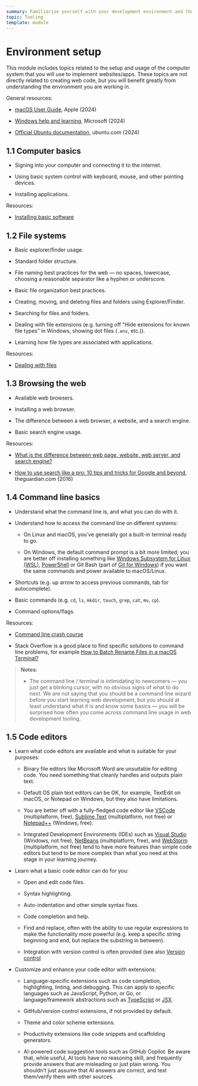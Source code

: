 ```yaml
---
summary: Familiarize yourself with your development environment and the tools you'll use to build websites.
topic: Tooling
template: module
---
```


# Environment setup

This module includes topics related to the setup and usage of the computer system that you will use to implement websites/apps. These topics are not directly related to creating web code, but you will benefit greatly from understanding the environment you are working in.

General resources:

- [macOS User Guide](https://support.apple.com/guide/mac-help/mchld1690538/mac), Apple (2024)

- [Windows help and learning](https://support.microsoft.com/windows), Microsoft (2024)

- [Official Ubuntu documentation](https://help.ubuntu.com/), ubuntu.com (2024)

## 1.1 Computer basics

- Signing into your computer and connecting it to the internet.

- Using basic system control with keyboard, mouse, and other pointing devices.

- Installing applications.

Resources:

- [Installing basic software](https://developer.mozilla.org/docs/Learn/Getting_started_with_the_web/Installing_basic_software)

## 1.2 File systems

- Basic explorer/finder usage.

- Standard folder structure.

- File naming best practices for the web — no spaces, lowercase, choosing a reasonable separator like a hyphen or underscore.

- Basic file organization best practices.

- Creating, moving, and deleting files and folders using Explorer/Finder.

- Searching for files and folders.

- Dealing with file extensions (e.g. turning off "Hide extensions for known file types" in Windows, showing dot files (`.env`, etc.)).

- Learning how file types are associated with applications.

Resources:

- [Dealing with files](https://developer.mozilla.org/docs/Learn/Getting_started_with_the_web/Dealing_with_files)

## 1.3 Browsing the web

- Available web browsers.

- Installing a web browser.

- The difference between a web browser, a website, and a search engine.

- Basic search engine usage.

Resources:

- [What is the difference between web page, website, web server, and search engine?](https://developer.mozilla.org/docs/Learn/Common_questions/Web_mechanics/Pages_sites_servers_and_search_engines)

- [How to use search like a pro: 10 tips and tricks for Google and beyond](https://www.theguardian.com/technology/2016/jan/15/how-to-use-search-like-a-pro-10-tips-and-tricks-for-google-and-beyond), theguardian.com (2016)

## 1.4 Command line basics

- Understand what the command line is, and what you can do with it.

- Understand how to access the command line on different systems:

  - On Linux and macOS, you've generally got a built-in terminal ready to go.

  - On Windows, the default command prompt is a bit more limited; you are better off installing something like [Windows Subsystem for Linux (WSL)](https://learn.microsoft.com/windows/wsl/), [PowerShell](https://learn.microsoft.com/powershell/scripting/install/installing-powershell-on-windows?view=powershell-7.3) or Git Bash (part of [Git for Windows](https://gitforwindows.org/)) if you want the same commands and power available to macOS/Linux.

- Shortcuts (e.g. up arrow to access previous commands, tab for autocomplete).

- Basic commands (e.g. `cd`, `ls`, `mkdir`, `touch`, `grep`, `cat`, `mv`, `cp`).

- Command options/flags.

Resources:

- [Command line crash course](https://developer.mozilla.org/docs/Learn/Tools_and_testing/Understanding_client-side_tools/Command_line)

- Stack Overflow is a good place to find specific solutions to command line problems, for example [How to Batch Rename Files in a macOS Terminal?](https://stackoverflow.com/questions/24102974/how-to-batch-rename-files-in-a-macos-terminal)

> **Notes**:
>
> - The command line / terminal is intimidating to newcomers — you just get a blinking cursor, with no obvious signs of what to do next. We are not saying that you should be a command line wizard before you start learning web development, but you should at least understand what it is and know some basics — you will be surprised how often you come across command line usage in web development tooling.

## 1.5 Code editors

- Learn what code editors are available and what is suitable for your purposes:

  - Binary file editors like Microsoft Word are unsuitable for editing code. You need something that cleanly handles and outputs plain text.

  - Default OS plain text editors can be OK, for example, TextEdit on macOS, or Notepad on Windows, but they also have limitations.

  - You are better off with a fully-fledged code editor like [VSCode](https://code.visualstudio.com/) (multiplatform, free), [Sublime Text](https://www.sublimetext.com/) (multiplatform, not free) or [Notepad++](https://notepad-plus-plus.org/) (Windows, free).

  - Integrated Development Environments (IDEs) such as [Visual Studio](https://visualstudio.microsoft.com/) (Windows, not free), [NetBeans](https://netbeans.apache.org/) (multiplatform, free), and [WebStorm](https://www.jetbrains.com/webstorm/) (multiplatform, not free) tend to have more features than simple code editors but tend to be more complex than what you need at this stage in your learning journey.

- Learn what a basic code editor can do for you:

  - Open and edit code files.

  - Syntax highlighting.

  - Auto-indentation and other simple syntax fixes.

  - Code completion and help.

  - Find and replace, often with the ability to use regular expressions to make the functionality more powerful (e.g. keep a specific string beginning and end, but replace the substring in between).

  - Integration with version control is often provided (see also [Version control](../2-core/9-version-control.md)

- Customize and enhance your code editor with extensions:

  - Language-specific extensions such as code completion, highlighting, linting, and debugging. This can apply to specific languages such as JavaScript, Python, or Go, or language/framework abstractions such as [TypeScript](https://www.typescriptlang.org/) or [JSX](https://react.dev/learn/writing-markup-with-jsx).

  - GitHub/version control extensions, if not provided by default.

  - Theme and color scheme extensions.

  - Productivity extensions like code snippets and scaffolding generators.

  - AI-powered code suggestion tools such as GitHub Copilot. Be aware that, while useful, AI tools have no reasoning skill, and frequently provide answers that are misleading or just plain wrong. You shouldn't just assume that AI answers are correct, and test them/verify them with other sources.
